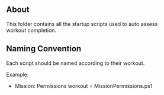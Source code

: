 ## About   
This folder contains all the startup scripts used to auto assess   
workout completion.   
## Naming Convention   
Each script should be named according to their workout.    
   
Example:   
- Mission: Permissions workout = MissionPermissions.ps1